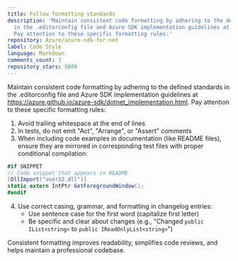 ```yaml
---
title: Follow formatting standards
description: 'Maintain consistent code formatting by adhering to the defined standards
  in the .editorconfig file and Azure SDK implementation guidelines at https://azure.github.io/azure-sdk/dotnet_implementation.html.
  Pay attention to these specific formatting rules:'
repository: Azure/azure-sdk-for-net
label: Code Style
language: Markdown
comments_count: 3
repository_stars: 5809
---
```


Maintain consistent code formatting by adhering to the defined standards in the .editorconfig file and Azure SDK implementation guidelines at https://azure.github.io/azure-sdk/dotnet_implementation.html. Pay attention to these specific formatting rules:

1. Avoid trailing whitespace at the end of lines
2. In tests, do not emit "Act", "Arrange", or "Assert" comments
3. When including code examples in documentation (like README files), ensure they are mirrored in corresponding test files with proper conditional compilation:

```csharp
#if SNIPPET
// Code snippet that appears in README
[DllImport("user32.dll")]
static extern IntPtr GetForegroundWindow();
#endif
```

4. Use correct casing, grammar, and formatting in changelog entries:
   - Use sentence case for the first word (capitalize first letter)
   - Be specific and clear about changes (e.g., "Changed `public IList<string>` to `public IReadOnlyList<string>`")

Consistent formatting improves readability, simplifies code reviews, and helps maintain a professional codebase.
